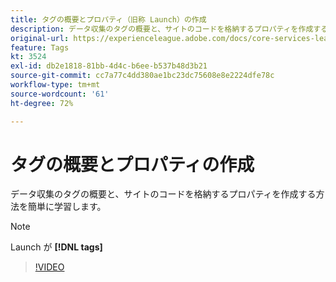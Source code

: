 ```yaml
---
title: タグの概要とプロパティ（旧称 Launch）の作成
description: データ収集のタグの概要と、サイトのコードを格納するプロパティを作成する方法を簡単に学習します。
original-url: https://experienceleague.adobe.com/docs/core-services-learn/tutorials/launch-web/launch-overview-and-creating-properties.html
feature: Tags
kt: 3524
exl-id: db2e1818-81bb-4d4c-b6ee-b537b48d3b21
source-git-commit: cc7a77c4dd380ae1bc23dc75608e8e2224dfe78c
workflow-type: tm+mt
source-wordcount: '61'
ht-degree: 72%

---
```


# タグの概要とプロパティの作成

データ収集のタグの概要と、サイトのコードを格納するプロパティを作成する方法を簡単に学習します。

>[!NOTE]
>
> Launch が **[!DNL tags]**

>[!VIDEO](https://video.tv.adobe.com/v/28727/?quality=12&learn=on)
